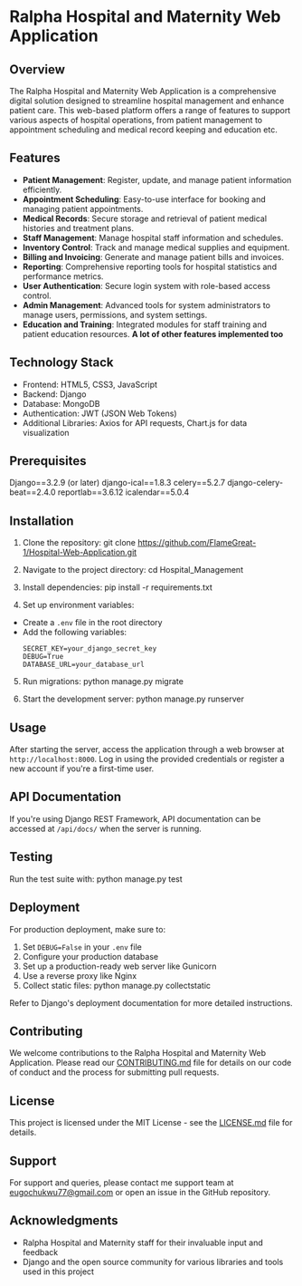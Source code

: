 # Ralpha Hospital and Maternity Web Application

## Overview

The Ralpha Hospital and Maternity Web Application is a comprehensive digital solution designed to streamline hospital management and enhance patient care. 
This web-based platform offers a range of features to support various aspects of hospital operations, from patient management to appointment scheduling and medical record keeping and education etc.

## Features

- **Patient Management**: Register, update, and manage patient information efficiently.
- **Appointment Scheduling**: Easy-to-use interface for booking and managing patient appointments.
- **Medical Records**: Secure storage and retrieval of patient medical histories and treatment plans.
- **Staff Management**: Manage hospital staff information and schedules.
- **Inventory Control**: Track and manage medical supplies and equipment.
- **Billing and Invoicing**: Generate and manage patient bills and invoices.
- **Reporting**: Comprehensive reporting tools for hospital statistics and performance metrics.
- **User Authentication**: Secure login system with role-based access control.
-  **Admin Management**: Advanced tools for system administrators to manage users, permissions, and system settings.
- **Education and Training**: Integrated modules for staff training and patient education resources.
____________**A lot of other features implemented too**____________

## Technology Stack

- Frontend: HTML5, CSS3, JavaScript
- Backend: Django
- Database: MongoDB
- Authentication: JWT (JSON Web Tokens)
- Additional Libraries: Axios for API requests, Chart.js for data visualization

## Prerequisites

Django==3.2.9 (or later)
django-ical==1.8.3
celery==5.2.7
django-celery-beat==2.4.0
reportlab==3.6.12
icalendar==5.0.4 


## Installation

1. Clone the repository:
   git clone https://github.com/FlameGreat-1/Hospital-Web-Application.git


2. Navigate to the project directory:
    cd Hospital_Management

3. Install dependencies:
   pip install -r requirements.txt


4. Set up environment variables:
- Create a `.env` file in the root directory
- Add the following variables:
  ```
  SECRET_KEY=your_django_secret_key
  DEBUG=True
  DATABASE_URL=your_database_url
  ```

5. Run migrations:
   python manage.py migrate


6. Start the development server:
   python manage.py runserver


## Usage

After starting the server, access the application through a web browser at `http://localhost:8000`. 
Log in using the provided credentials or register a new account if you're a first-time user.

## API Documentation

If you're using Django REST Framework, API documentation can be accessed at `/api/docs/` when the server is running.

## Testing

Run the test suite with:
python manage.py test


## Deployment

For production deployment, make sure to:

1. Set `DEBUG=False` in your `.env` file
2. Configure your production database
3. Set up a production-ready web server like Gunicorn
4. Use a reverse proxy like Nginx
5. Collect static files:
   python manage.py collectstatic


Refer to Django's deployment documentation for more detailed instructions.

## Contributing

We welcome contributions to the Ralpha Hospital and Maternity Web Application. 
Please read our [CONTRIBUTING.md](CONTRIBUTING.md) file for details on our code of conduct and the process for submitting pull requests.

## License

This project is licensed under the MIT License - see the [LICENSE.md](LICENSE.md) file for details.

## Support

For support and queries, please contact me support team at eugochukwu77@gmail.com or open an issue in the GitHub repository.

## Acknowledgments

- Ralpha Hospital and Maternity staff for their invaluable input and feedback
- Django and the open source community for various libraries and tools used in this project

   
